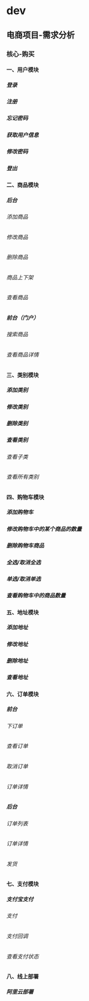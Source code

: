 # dev
## 电商项目-需求分析
### 核心-购买
#### 一、用户模块
##### 登录
##### 注册
##### 忘记密码
##### 获取用户信息
##### 修改密码
##### 登出
#### 二、商品模块
##### 后台
###### 添加商品
###### 修改商品
###### 删除商品
###### 商品上下架
###### 查看商品
##### 前台（门户）
###### 搜索商品
###### 查看商品详情
#### 三、类别模块
##### 添加类别
##### 修改类别
##### 删除类别
##### 查看类别
###### 查看子类
###### 查看所有类别
#### 四、购物车模块
##### 添加购物车
##### 修改购物车中的某个商品的数量
##### 删除购物车商品
##### 全选/取消全选
##### 单选/取消单选
##### 查看购物车中的商品数量
#### 五、地址模块
##### 添加地址
##### 修改地址
##### 删除地址
##### 查看地址
#### 六、订单模块
##### 前台
###### 下订单
###### 查看订单
###### 取消订单
###### 订单详情
##### 后台
###### 订单列表
###### 订单详情
###### 发货
#### 七、支付模块
##### 支付宝支付
###### 支付
###### 支付回调
###### 查看支付状态
#### 八、线上部署
##### 阿里云部署